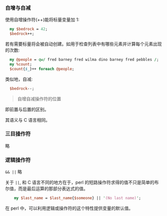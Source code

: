 
### 自增与自减

使用自增操作符(++)能将标量变量加 1:
```pl
  my $bedrock = 42;
  $bedrock++;
```

若有需要标量将会被自动创建。如用于检查列表中有哪些元素并计算每个元素出现的次数:
```pl
  my @people = qw/ fred barney fred wilma dino barney fred pebbles /;
  my %count;
  $count{$_}++ foreach @people;
```

类似地，自减:
```pl
  $bedrock--;
```

> 自增自减操作符的位置

即前置与后置的区别。

其语义与 C 语言相同。


### 三目操作符

略


### 逻辑操作符

`&& ||` 略

关于 `||`, 和 C 语言不同的地方在于，perl 的短路操作符求得的值不只是简单的布尔值，而是最后运算的那部分表达式的值。
```pl
	my $last_name = $last_name{$someone} || '(No last name)';
```

在 perl 中，可以利用逻辑或操作符的这个特性提供变量的默认值。
